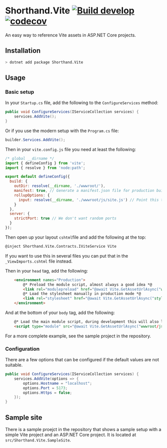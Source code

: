 # Shorthand.Vite [![Build develop](https://github.com/karl-sjogren/Shorthand.Vite/actions/workflows/build.yml/badge.svg)](https://github.com/karl-sjogren/Shorthand.Vite/actions/workflows/build.yml) [![codecov](https://codecov.io/gh/karl-sjogren/Shorthand.Vite/branch/develop/graph/badge.svg?token=3ZIGV5QHEB)](https://codecov.io/gh/karl-sjogren/Shorthand.Vite)

An easy way to reference Vite assets in ASP.NET Core projects.

## Installation

```sh
> dotnet add package Shorthand.Vite
```

## Usage

### Basic setup

In your `Startup.cs` file, add the following to the `ConfigureServices` method:

```csharp
public void ConfigureServices(IServiceCollection services) {
    services.AddVite();
}
```

Or if you use the modern setup with the `Program.cs` file:

```csharp
builder.Services.AddVite();
```

Then in your `vite.config.js` file you need at least the following:

```js
/* global __dirname */
import { defineConfig } from 'vite';
import { resolve } from 'node:path';

export default defineConfig({
  build: {
    outDir: resolve(__dirname, './wwwroot/'),
    manifest: true, // Generate a manifest.json file for production builds
    rollupOptions: {
      input: resolve(__dirname, './wwwroot/js/site.js') // Point this to your main entry point
    }
  },
  server: {
    strictPort: true // We don't want random ports
  }
});
```

Then open up your layout `cshtml`file and add the following at the top:

```html
@inject Shorthand.Vite.Contracts.IViteService Vite
```

If you want to use this in several files you can put that in the
`_ViewImports.cshtml` file instead.

Then in your `head` tag, add the following:

```html
    <environment names="Production">
        @* Preload the module script, almost always a good idea *@
        <link rel="modulepreload" href="@await Vite.GetAssetUrlAsync("wwwroot/js/site.js")" as="script" />
        @* Load the stylesheet manually in production mode *@
        <link rel="stylesheet" href="@await Vite.GetAssetUrlAsync("style.css")" />
    </environment>
```

And at the bottom of your `body` tag, add the following:

```html
    @* Load the main module script, during development this will also load the stylesheet *@
    <script type="module" src="@await Vite.GetAssetUrlAsync("wwwroot/js/site.js")"></script>
```

For a more complete example, see the sample project in the repository.

### Configuration

There are a few options that can be configured if the default values are
not suitable.

```csharp
public void ConfigureServices(IServiceCollection services) {
    services.AddVite(options => {
        options.Hostname = "localhost";
        options.Port = 5173;
        options.Https = false;
    });
}
```

## Sample site

There is a sample proejct in the repository that shows a sample setup
with a simple Vite project and an ASP.NET Core project. It is located
at `src/Shorthand.Vite.SampleSite`.
